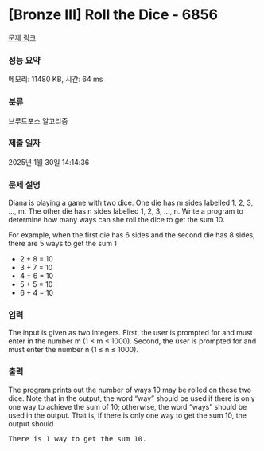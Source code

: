 # [Bronze III] Roll the Dice - 6856 

[문제 링크](https://www.acmicpc.net/problem/6856) 

### 성능 요약

메모리: 11480 KB, 시간: 64 ms

### 분류

브루트포스 알고리즘

### 제출 일자

2025년 1월 30일 14:14:36

### 문제 설명

<p>Diana is playing a game with two dice. One die has m sides labelled 1, 2, 3, ..., m. The other die has n sides labelled 1, 2, 3, ..., n. Write a program to determine how many ways can she roll the dice to get the sum 10.</p>

<p>For example, when the first die has 6 sides and the second die has 8 sides, there are 5 ways to get the sum 1</p>

<ul>
	<li>2 + 8 = 10</li>
	<li>3 + 7 = 10</li>
	<li>4 + 6 = 10</li>
	<li>5 + 5 = 10</li>
	<li>6 + 4 = 10</li>
</ul>

### 입력 

 <p>The input is given as two integers. First, the user is prompted for and must enter in the number m (1 ≤ m ≤ 1000). Second, the user is prompted for and must enter the number n (1 ≤ n ≤ 1000).</p>

### 출력 

 <p>The program prints out the number of ways 10 may be rolled on these two dice. Note that in the output, the word “way” should be used if there is only one way to achieve the sum of 10; otherwise, the word “ways” should be used in the output. That is, if there is only one way to get the sum 10, the output should</p>

<pre>There is 1 way to get the sum 10.</pre>


